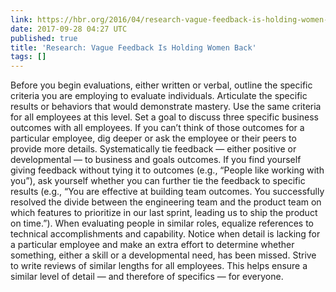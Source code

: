 ```yaml
---
link: https://hbr.org/2016/04/research-vague-feedback-is-holding-women-back
date: 2017-09-28 04:27 UTC
published: true
title: 'Research: Vague Feedback Is Holding Women Back'
tags: []
---
```


Before you begin evaluations, either written or verbal, outline the specific criteria you are employing to evaluate individuals. Articulate the specific results or behaviors that would demonstrate mastery. Use the same criteria for all employees at this level.
Set a goal to discuss three specific business outcomes with all employees. If you can’t think of those outcomes for a particular employee, dig deeper or ask the employee or their peers to provide more details.
Systematically tie feedback — either positive or developmental — to business and goals outcomes. If you find yourself giving feedback without tying it to outcomes (e.g., “People like working with you”), ask yourself whether you can further tie the feedback to specific results (e.g., “You are effective at building team outcomes. You successfully resolved the divide between the engineering team and the product team on which features to prioritize in our last sprint, leading us to ship the product on time.”).
When evaluating people in similar roles, equalize references to technical accomplishments and capability. Notice when detail is lacking for a particular employee and make an extra effort to determine whether something, either a skill or a developmental need, has been missed.
Strive to write reviews of similar lengths for all employees. This helps ensure a similar level of detail — and therefore of specifics — for everyone.
